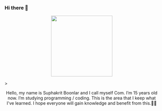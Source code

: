 ### Hi there 👋


<p align="center">
    <img width="200" src="https://i.pinimg.com/originals/9d/9b/d1/9d9bd13afce1a798d22ecfd9897730ed.gif">
</p>
><p align="center">Hello, my name is Suphakrit Boonlar and I call myself Com. I’m 15 years old now. I’m studying programming / coding. This is the area that I keep what I've learned. I hope everyone will gain knowledge and benefit from this.✌🏻</p>
